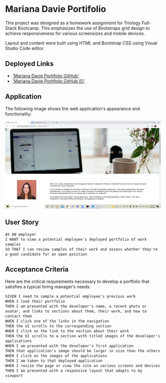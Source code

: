 
# Mariana Davie Portifolio



This project was designed as a homework assignment for Triology Full-Stack Bootcamp. This emphasizes the use of Bootstraps grid design to achieve responsiveness for various screensizes and mobile devices.

Layout and content were built using HTML and Bootstrap CSS using Visual Studio Code editor.

## Deployed Links

* ['Mariana Davie Portifolio GitHub'](https://github.com/mhdavie/Portfolio--Mariana-Davie-)
* ['Mariana Davie Portifolio GitHub IO'](https://mhdavie.github.io/Portfolio--Mariana-Davie-/)


## Application 

The following image shows the web application's appearance and functionality:

![](./Assets\finalproject.png)



## User Story

```
AS AN employer
I WANT to view a potential employee's deployed portfolio of work samples
SO THAT I can review samples of their work and assess whether they're a good candidate for an open position
```


## Acceptance Criteria

Here are the critical requirements necessary to develop a portfolio that satisfies a typical hiring manager’s needs:

```
GIVEN I need to sample a potential employee's previous work
WHEN I load their portfolio
THEN I am presented with the developer's name, a recent photo or avatar, and links to sections about them, their work, and how to contact them
WHEN I click one of the links in the navigation
THEN the UI scrolls to the corresponding section
WHEN I click on the link to the section about their work
THEN the UI scrolls to a section with titled images of the developer's applications
WHEN I am presented with the developer's first application
THEN that application's image should be larger in size than the others
WHEN I click on the images of the applications
THEN I am taken to that deployed application
WHEN I resize the page or view the site on various screens and devices
THEN I am presented with a responsive layout that adapts to my viewport
```


